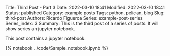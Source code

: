 Title: Third Post - Part 3
Date: 2022-03-10 18:41
Modified: 2022-03-10 18:41
Status: published
Category: example posts
Tags: python, pelican, blog
Slug: third-post
Authors: Ricardo Figueroa
Series: example-post-series
Series_index: 3
Summary: This is the third post of a series of posts. It will show series an jupyter notebook.


This post contains a jupyter notebook.

{% notebook ../code/Sample_notebook.ipynb %}